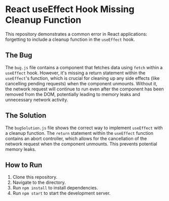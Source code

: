 # React useEffect Hook Missing Cleanup Function

This repository demonstrates a common error in React applications: forgetting to include a cleanup function in the `useEffect` hook.

## The Bug

The `bug.js` file contains a component that fetches data using `fetch` within a `useEffect` hook.  However, it's missing a return statement within the `useEffect`'s function, which is crucial for cleaning up any side effects (like cancelling pending requests) when the component unmounts.  Without it, the network request will continue to run even after the component has been removed from the DOM, potentially leading to memory leaks and unnecessary network activity.

## The Solution

The `bugSolution.js` file shows the correct way to implement `useEffect` with a cleanup function.  The `return` statement within the `useEffect` function contains an abort controller, which allows for the cancellation of the network request when the component unmounts. This prevents potential memory leaks.

## How to Run

1. Clone this repository.
2.  Navigate to the directory.
3. Run `npm install` to install dependencies.
4. Run `npm start` to start the development server.
